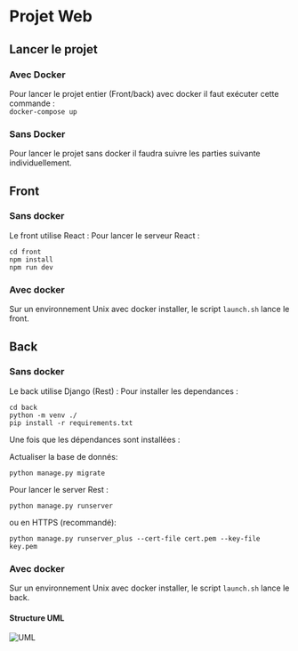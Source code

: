 # Projet Web
## Lancer le projet
### Avec Docker
Pour lancer le projet entier (Front/back) avec docker il faut exécuter cette commande :  
```docker-compose up```  
### Sans Docker
Pour lancer le projet sans docker il faudra suivre les parties suivante individuellement.  

## Front  
### Sans docker
Le front utilise React : 
Pour lancer le serveur React : 
```
cd front
npm install 
npm run dev
```
### Avec docker
Sur un environnement Unix avec docker installer, le script ```launch.sh``` lance le front.  

## Back
### Sans docker
Le back utilise Django (Rest) :
Pour installer les dependances :
```
cd back
python -m venv ./     
pip install -r requirements.txt
```

Une fois que les dépendances sont installées :

Actualiser la base de donnés:
```
python manage.py migrate
```

Pour lancer le server Rest :
```
python manage.py runserver
```

ou en HTTPS (recommandé): 
```
python manage.py runserver_plus --cert-file cert.pem --key-file key.pem
```

### Avec docker
Sur un environnement Unix avec docker installer, le script ```launch.sh``` lance le back.


#### Structure UML

![UML](./git_docs/uml.png)